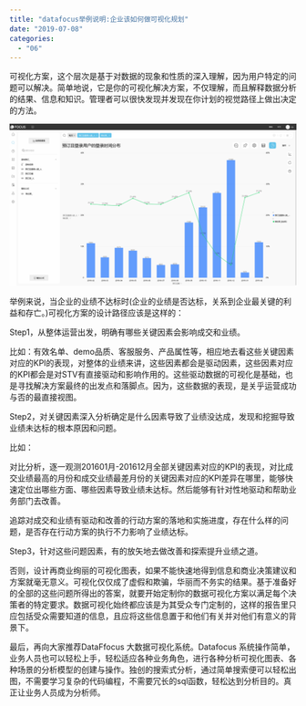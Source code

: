 ```yaml
---
title: "datafocus举例说明:企业该如何做可视化规划"
date: "2019-07-08"
categories: 
  - "06"
---
```


可视化方案，这个层次是基于对数据的现象和性质的深入理解，因为用户特定的问题可以解决。简单地说，它是你的可视化解决方案，不仅理解，而且解释数据分析的结果、信息和知识。管理者可以很快发现并发现在你计划的视觉路径上做出决定的方法。

![](images/word-image-129.png)

举例来说，当企业的业绩不达标时(企业的业绩是否达标，关系到企业最关键的利益和存亡。)可视化方案的设计路径应该是这样的：

Step1，从整体运营出发，明确有哪些关键因素会影响成交和业绩。

比如：有效名单、demo品质、客服服务、产品属性等，相应地去看这些关键因素对应的KPI的表现，对整体的业绩来讲，这些因素都会是驱动因素，这些因素对应的KPI都会是对STV有直接驱动和影响作用的。这些驱动数据的可视化是基础，也是寻找解决方案最终的出发点和落脚点。因为，这些数据的表现，是关乎运营成功与否的最直接视图。

Step2，对关键因素深入分析确定是什么因素导致了业绩没达成，发现和挖掘导致业绩未达标的根本原因和问题。

比如：

对比分析，逐一观测201601月-201612月全部关键因素对应的KPI的表现，对比成交业绩最高的月份和成交业绩最差月份的关键因素对应的KPI差异在哪里，能够快速定位出哪些方面、哪些因素导致业绩未达标。然后能够有针对性地驱动和帮助业务部门去改善。

追踪对成交和业绩有驱动和改善的行动方案的落地和实施进度，存在什么样的问题，是否存在行动方案的执行不力影响了业绩达标。

Step3，针对这些问题因素，有的放矢地去做改善和探索提升业绩之道。

否则，设计再商业绚丽的可视化图表，如果不能快速地得到信息和商业决策建议和方案就毫无意义。可视化仅仅成了虚假和欺骗，华丽而不务实的结果。基于准备好的全部的这些问题所得出的答案，就要开始定制你的数据可视化方案以满足每个决策者的特定要求。数据可视化始终都应该是为其受众专门定制的，这样的报告里只应包括受众需要知道的信息，且应将这些信息置于和他们有关并对他们有意义的背景下。

最后，再向大家推荐DataFfocus 大数据可视化系统。Datafocus 系统操作简单，业务人员也可以轻松上手，轻松适应各种业务角色，进行各种分析可视化图表、各种场景的分析模型的创建与操作。独创的搜索式分析，通过简单搜索便可以轻松出图，不需要学习复杂的代码编程，不需要冗长的sql函数，轻松达到分析目的。真正让业务人员成为分析师。
